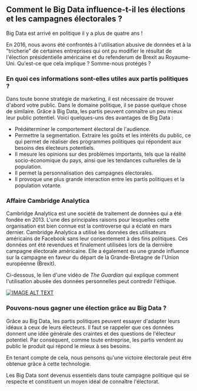 

## Comment le Big Data influence-t-il les élections et les campagnes électorales ?
Big Data est arrivé en politique il y a plus de quatre ans !

En 2016, nous avons été confrontés à l'utilisation abusive de données et à la "tricherie" de certaines entreprises qui ont pu modifier le résultat de l'élection présidentielle américaine et du refenderum de Brexit au Royaume-Uni.
Qu'est-ce que cela implique ? Somme-nous protégés ? 

### En quoi ces informations sont-elles utiles aux partis politiques ?
Dans toute bonne stratégie de marketing, il est nécessaire de trouver d'abord votre public. Dans le domaine politique, il se passe quelque chose de similaire. Grâce à Big Data, les partis peuvent connaître un peu mieux leur public potentiel. Voici quelques-uns des avantages de Big Data :
- Prédéterminer le comportement électoral de l'audience.
- Permettre la segmentation.
Extraire les goûts et les intérêts du public, ce qui permet de réaliser des programmes politiques qui répondent aux besoins des électeurs potentiels.
- Il mesure les opinions sur des problèmes importants, tels que la réalité socio-économique du pays, ainsi que les tendances culturelles de la population.
- Il permet la personnalisation des campagnes électorales.
- Il provoque une plus grande interaction entre les partis politiques et la population votante.

### Affaire Cambridge Analytica

Cambridge Analytica est une société de traitement de données qui a été fondée en 2013. L'une des principales raisons pour lesquelles cette organisation est bien connue est la controverse qui a éclaté en mars dernier. Cambridge Analytica a utilisé les données des utilisateurs américains de Facebook sans leur consentement à des fins politiques. Ces données ont été revendues et finalement utilisées lors de la dernière campagne électorale américaine. Elle a également eu une grande influence sur la campagne en faveur du départ de la Grande-Bretagne de l'Union européenne (Brexit).

Ci-dessous, le lien d'une vidéo de *The Guardian* qui explique comment l'utilisation abusée des données personnelles peut contredir l'éthique.

[![IMAGE ALT TEXT ](https://images.techhive.com/images/article/2016/12/donald-trump-100697897-large.jpg)](https://www.youtube.com/watch?v=Q91nvbJSmS4&ab_channel=TheGuardian)

### Pouvons-nous gagner une élection grâce au Big Data ?

Grâce au Big Data, les partis politiques peuvent essayer d'adapter leurs idéaux à ceux de leurs électeurs. Il faut se rappeler que ces données donnent une idée générale des craintes et des questions de l'électeur potentiel. Par conséquent, comme toute entreprise, les partis vendent au public le produit qui répond le mieux à ses besoins.

En tenant compte de cela, nous pensons qu'une victoire électorale peut être obtenue grâce à cette technologie.

Les Big Data sont devenus essentiels dans toute campagne politique qui se respecte et constituent un moyen idéal de connaître l'électorat.
